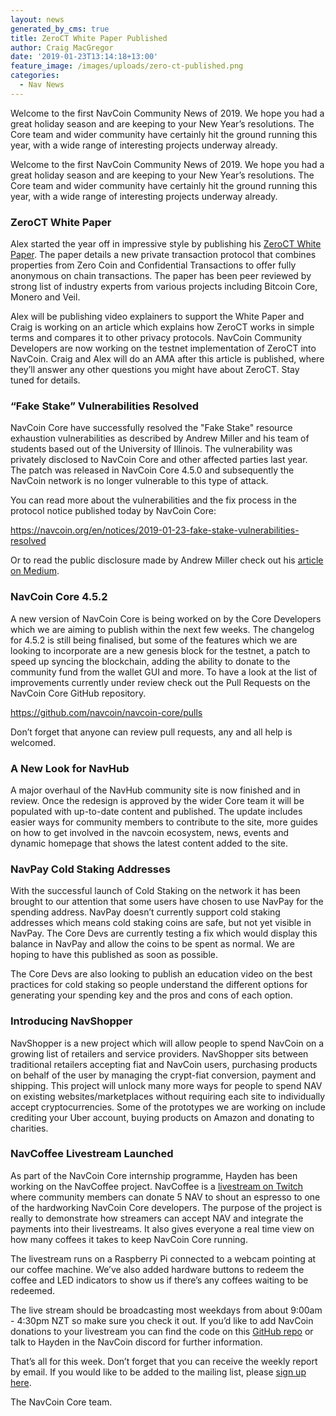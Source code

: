 ```yaml
---
layout: news
generated_by_cms: true
title: ZeroCT White Paper Published
author: Craig MacGregor
date: '2019-01-23T13:14:18+13:00'
feature_image: /images/uploads/zero-ct-published.png
categories:
  - Nav News
---
```

Welcome to the first NavCoin Community News of 2019. We hope you had a great holiday season and are keeping to your New Year’s resolutions. The Core team and wider community have certainly hit the ground running this year, with a wide range of interesting projects underway already.
<!--more-->

Welcome to the first NavCoin Community News of 2019. We hope you had a great holiday season and are keeping to your New Year’s resolutions. The Core team and wider community have certainly hit the ground running this year, with a wide range of interesting projects underway already.

### ZeroCT White Paper

Alex started the year off in impressive style by publishing his [ZeroCT White Paper](https://twitter.com/NavCoin/status/1084960637367635969). The paper details a new private transaction protocol that combines properties from Zero Coin and Confidential Transactions to offer fully anonymous on chain transactions. The paper has been peer reviewed by strong list of industry experts from various projects including Bitcoin Core, Monero and Veil.

Alex will be publishing video explainers to support the White Paper and Craig is working on an article which explains how ZeroCT works in simple terms and compares it to other privacy protocols. NavCoin Community Developers are now working on the testnet implementation of ZeroCT into NavCoin. Craig and Alex will do an AMA after this article is published, where they’ll answer any other questions you might have about ZeroCT. Stay tuned for details.

### “Fake Stake” Vulnerabilities Resolved

NavCoin Core have successfully resolved the "Fake Stake" resource exhaustion vulnerabilities as described by Andrew Miller and his team of students based out of the University of Illinois. The vulnerability was privately disclosed to NavCoin Core and other affected parties last year. The patch was released in NavCoin Core 4.5.0 and subsequently the NavCoin network is no longer vulnerable to this type of attack. 

You can read more about the vulnerabilities and the fix process in the protocol notice published today by NavCoin Core:

<https://navcoin.org/en/notices/2019-01-23-fake-stake-vulnerabilities-resolved>

Or to read the public disclosure made by Andrew Miller check out his [article on Medium](https://navcoin.org/en/notices/2019-01-23-fake-stake-vulnerabilities-resolved).

### NavCoin Core 4.5.2

A new version of NavCoin Core is being worked on by the Core Developers which we are aiming to publish within the next few weeks. The changelog for 4.5.2 is still being finalised, but some of the features which we are looking to incorporate are a new genesis block for the testnet, a patch to speed up syncing the blockchain, adding the ability to donate to the community fund from the wallet GUI and more. To have a look at the list of improvements currently under review check out the Pull Requests on the NavCoin Core GitHub repository.

<https://github.com/navcoin/navcoin-core/pulls>

Don’t forget that anyone can review pull requests, any and all help is welcomed.

### A New Look for NavHub

A major overhaul of the NavHub community site is now finished and in review. Once the redesign is approved by the wider Core team it will be populated with up-to-date content and published. The update includes easier ways for community members to contribute to the site, more guides on how to get involved in the navcoin ecosystem, news, events and dynamic homepage that shows the latest content added to the site.

### NavPay Cold Staking Addresses

With the successful launch of Cold Staking on the network it has been brought to our attention that some users have chosen to use NavPay for the spending address. NavPay doesn’t currently support cold staking addresses which means cold staking coins are safe, but not yet visible in NavPay. The Core Devs are currently testing a fix which would display this balance in NavPay and allow the coins to be spent as normal. We are hoping to have this published as soon as possible. 

The Core Devs are also looking to publish an education video on the best practices for cold staking so people understand the different options for generating your spending key and the pros and cons of each option.

### Introducing NavShopper

NavShopper is a new project which will allow people to spend NavCoin on a growing list of retailers and service providers. NavShopper sits between traditional retailers accepting fiat and NavCoin users, purchasing products on behalf of the user by managing the crypt-fiat conversion, payment and shipping. This project will unlock many more ways for people to spend NAV on existing websites/marketplaces without requiring each site to individually accept cryptocurrencies. Some of the prototypes we are working on include crediting your Uber account, buying products on Amazon and donating to charities.

### NavCoffee Livestream Launched

As part of the NavCoin Core internship programme, Hayden has been working on the NavCoffee project. NavCoffee is a [livestream on Twitch](https://www.twitch.tv/navcoffee) where community members can donate 5 NAV to shout an espresso to one of the hardworking NavCoin Core developers. The purpose of the project is really to demonstrate how streamers can accept NAV and integrate the payments into their livestreams. It also gives everyone a real time view on how many coffees it takes to keep NavCoin Core running.

The livestream runs on a Raspberry Pi connected to a webcam pointing at our coffee machine. We’ve also added hardware buttons to redeem the coffee and LED indicators to show us if there’s any coffees waiting to be redeemed. 

The live stream should be broadcasting most weekdays from about 9:00am - 4:30pm NZT so make sure you check it out. If you’d like to add NavCoin donations to your livestream you can find the code on this [GitHub repo](https://github.com/hdnsimpson/NavCoffee) or talk to Hayden in the NavCoin discord for further information.

That’s all for this week. Don’t forget that you can receive the weekly report by email. If you would like to be added to the mailing list, please [sign up here](http://eepurl.com/cGq92z).

The NavCoin Core team.
